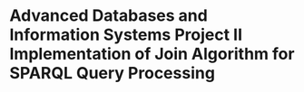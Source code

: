 # Advanced Databases and Information Systems Project II Implementation of Join Algorithm for SPARQL Query Processing
